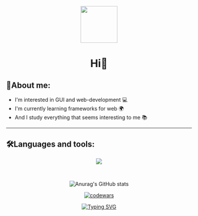 <div id="header" align="center">
  <img src="https://media.giphy.com/media/IWiAPmq1HS9QZRu8PT/giphy-downsized-large.gif" width="100"/>
</div>
<div align="center">
  <h1>Hi👋</h1> 
</div>  

## 📣About me:  
- I'm interested in GUI and web-development 💻
- I'm currently learning frameworks for web 🌍
- And I study everything that seems interesting to me 📚


___
## 🛠Languages and tools:  

<p align="center">
  <a href="https://skillicons.dev">
    <img src="https://skillicons.dev/icons?i=html,css,git,sqlite,python,pycharm,vscode,flask,qt,mysql&perline=5" />
  </a>
</p>

<br>
<div align="center">
  
  ![Anurag's GitHub stats](https://github-readme-stats.vercel.app/api?username=Atom244&theme=dark&hide=stars,issues&show_icons=true)

  [![codewars](https://www.codewars.com/users/Atom244/badges/large)](https://www.codewars.com/users/Atom244)
  
  
  [![Typing SVG](https://readme-typing-svg.herokuapp.com?font=Fira+Code&size=14&pause=1000&color=16BD30&center=true&width=435&lines=Beginner)](https://git.io/typing-svg)
</div>





 



